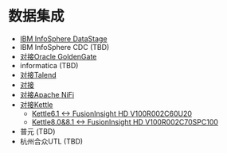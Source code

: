 <!-- ex_nonav -->

# 数据集成

* [IBM InfoSphere DataStage](Using_IBM_InfoSphere_DataStage_with_FusionInsight.md)
* IBM InfoSphere CDC (TBD)
* [对接Oracle GoldenGate](Using_Oracle_GoldenGate_with_FusionInsight.md)
* informatica (TBD)
* [对接Talend](Using_Talend_with_FusionInsight.md)
* [对接](Using_Talend_with_FusionInsight.md)
* [对接Apache NiFi](Using_Nifi_1.7.1_with_FusionInsight_HD_C80spc200.md)
* [对接Kettle](Using_Kettle_with_FusionInsight.md)
  - [Kettle6.1 <-> FusionInsight HD V100R002C60U20](Using_Kettle_6.1_with_FusionInsight_HD_C60U10.md)
  - [Kettle8.0&8.1 <-> FusionInsight HD V100R002C70SPC100](Using_Kettle_8.0&8.1_with_FusionInsight_HD_C80SPC200.md)
* 普元 (TBD)
* 杭州合众UTL (TBD)
